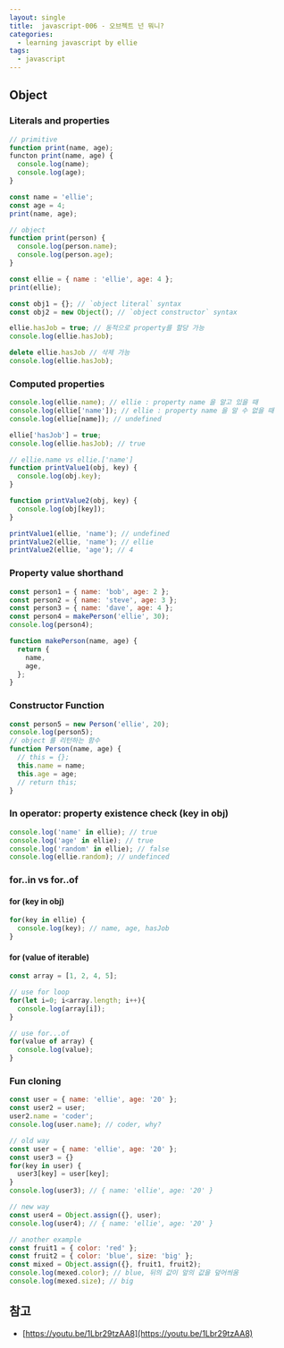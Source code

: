 ```yaml
---
layout: single
title:  javascript-006 - 오브젝트 넌 뭐니?
categories: 
  - learning javascript by ellie
tags: 
  - javascript
---
```


## Object

### Literals and properties

```javascript
// primitive
function print(name, age);
functon print(name, age) {
  console.log(name);
  console.log(age);
}

const name = 'ellie';
const age = 4;
print(name, age);

// object
function print(person) {
  console.log(person.name);
  console.log(person.age);
}

const ellie = { name : 'ellie', age: 4 };
print(ellie);

const obj1 = {}; // `object literal` syntax
const obj2 = new Object(); // `object constructor` syntax

ellie.hasJob = true; // 동적으로 property를 할당 가능
console.log(ellie.hasJob);

delete ellie.hasJob // 삭제 가능
console.log(ellie.hasJob);
```

### Computed properties

```javascript
console.log(ellie.name); // ellie : property name 을 알고 있을 때
console.log(ellie['name']); // ellie : property name 을 알 수 없을 때 
console.log(ellie[name]); // undefined

ellie['hasJob'] = true;
console.log(ellie.hasJob); // true

// ellie.name vs ellie.['name']
function printValue1(obj, key) {
  console.log(obj.key);
}

function printValue2(obj, key) {
  console.log(obj[key]);
}

printValue1(ellie, 'name'); // undefined
printValue2(ellie, 'name'); // ellie
printValue2(ellie, 'age'); // 4
```

### Property value shorthand

```javascript
const person1 = { name: 'bob', age: 2 };
const person2 = { name: 'steve', age: 3 };
const person3 = { name: 'dave', age: 4 };
const person4 = makePerson('ellie', 30);
console.log(person4);

function makePerson(name, age) {
  return {
    name,
    age,
  };
} 
```

### Constructor Function

```javascript
const person5 = new Person('ellie', 20);
console.log(person5);
// object 를 리턴하는 함수
function Person(name, age) {
  // this = {};
  this.name = name;
  this.age = age;
  // return this;
}
```

### In operator: property existence check (key in obj)

```javascript
console.log('name' in ellie); // true
console.log('age' in ellie); // true
console.log('random' in ellie); // false
console.log(ellie.random); // undefinced
```

### for..in vs for..of

#### for (key in obj)

```javascript
for(key in ellie) {
  console.log(key); // name, age, hasJob
}
```

#### for (value of iterable)

```javascript
const array = [1, 2, 4, 5];

// use for loop
for(let i=0; i<array.length; i++){
  console.log(array[i]);
}

// use for...of
for(value of array) {
  console.log(value);
}
```

### Fun cloning

```javascript
const user = { name: 'ellie', age: '20' };
const user2 = user;
user2.name = 'coder';
console.log(user.name); // coder, why?

// old way
const user = { name: 'ellie', age: '20' };
const user3 = {}
for(key in user) {
  user3[key] = user[key];
}
console.log(user3); // { name: 'ellie', age: '20' }

// new way
const user4 = Object.assign({}, user);
console.log(user4); // { name: 'ellie', age: '20' }

// another example
const fruit1 = { color: 'red' };
const fruit2 = { color: 'blue', size: 'big' };
const mixed = Object.assign({}, fruit1, fruit2);
console.log(mexed.color); // blue, 뒤의 값이 앞의 값을 덮어씌움
console.log(mexed.size); // big
```

## 참고
- [https://youtu.be/1Lbr29tzAA8](https://youtu.be/1Lbr29tzAA8)